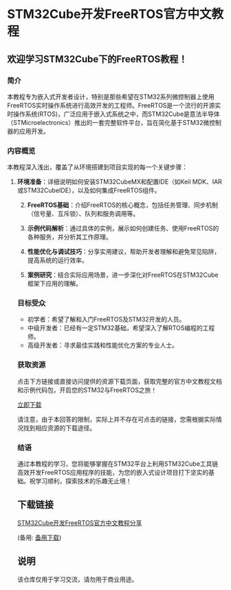 # STM32Cube开发FreeRTOS官方中文教程

## 欢迎学习STM32Cube下的FreeRTOS教程！

### 简介

本教程专为嵌入式开发者设计，特别是那些希望在STM32系列微控制器上使用FreeRTOS实时操作系统进行高效开发的工程师。FreeRTOS是一个流行的开源实时操作系统(RTOS)，广泛应用于嵌入式系统之中，而STM32Cube是意法半导体（STMicroelectronics）推出的一套完整软件平台，旨在简化基于STM32微控制器的应用开发。

### 内容概览

本教程深入浅出，覆盖了从环境搭建到项目实现的每一个关键步骤：
1. **环境准备**：详细说明如何安装STM32CubeMX和配置IDE（如Keil MDK、IAR或STM32CubeIDE），以及如何集成FreeRTOS组件。

   2. **FreeRTOS基础**：介绍FreeRTOS的核心概念，包括任务管理、同步机制（信号量、互斥锁）、队列和服务调用等。

   3. **示例代码解析**：通过具体的实例，展示如何创建任务、使用FreeRTOS的各种服务，并分析其工作原理。

   4. **性能优化与调试技巧**：分享实用建议，帮助开发者理解和避免常见陷阱，提高系统的运行效率。

   5. **案例研究**：结合实际应用场景，进一步深化对FreeRTOS在STM32Cube框架下应用的理解。

   ### 目标受众

   - 初学者：希望了解和入门FreeRTOS及STM32开发的人员。
   - 中级开发者：已经有一定STM32基础，希望深入了解RTOS编程的工程师。
   - 高级开发者：寻求最佳实践和性能优化方案的专业人士。

   ### 获取资源

   点击下方链接或直接访问提供的资源下载页面，获取完整的官方中文教程文档和示例代码包，开启您的STM32与FreeRTOS之旅！

   [立即下载](点击此处下载)

   请注意，由于本回答的限制，实际上并不存在可点击的链接，您需根据实际情况找到相应资源的下载途径。

   ### 结语

   通过本教程的学习，您将能够掌握在STM32平台上利用STM32Cube工具链高效开发FreeRTOS应用程序的技能，为您的嵌入式设计项目打下坚实的基础。祝学习顺利，探索技术的乐趣无止境！

   ## 下载链接
   [STM32Cube开发FreeRTOS官方中文教程分享](https://pan.quark.cn/s/866f4537f244) 

   (备用: [备用下载](https://pan.baidu.com/s/192rANkSDtee4hhb5EKmhbQ?pwd=1234))

   ## 说明

   该仓库仅用于学习交流，请勿用于商业用途。
